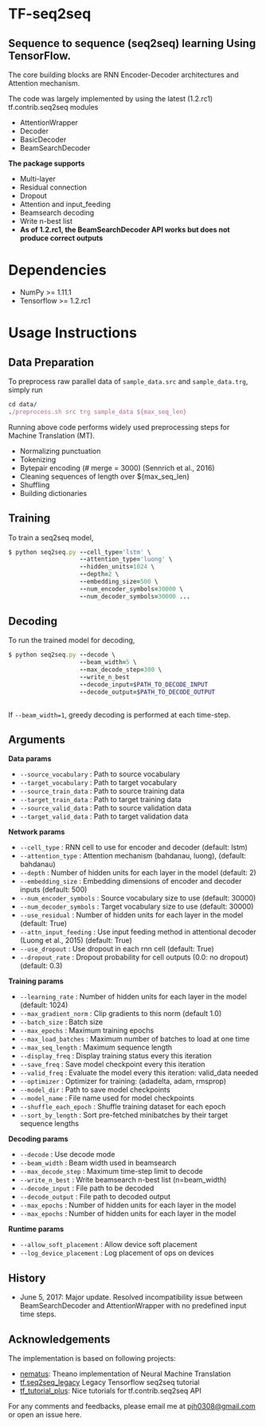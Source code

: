 # TF-seq2seq
## **Sequence to sequence (seq2seq) learning Using TensorFlow.**

The core building blocks are RNN Encoder-Decoder architectures and Attention mechanism.

The code was largely implemented by using the latest (1.2.rc1) tf.contrib.seq2seq modules
- AttentionWrapper
- Decoder
- BasicDecoder
- BeamSearchDecoder

**The package supports**
- Multi-layer
- Residual connection
- Dropout
- Attention and input_feeding
- Beamsearch decoding 
- Write n-best list
- **As of 1.2.rc1, the BeamSearchDecoder API works but does not produce correct outputs**

# Dependencies
- NumPy >= 1.11.1
- Tensorflow >= 1.2.rc1

# Usage Instructions
## **Data Preparation**

To preprocess raw parallel data of <code>sample_data.src</code> and <code>sample_data.trg</code>, simply run
```ruby
cd data/
./preprocess.sh src trg sample_data ${max_seq_len}
```

Running above code performs widely used preprocessing steps for Machine Translation (MT).

- Normalizing punctuation
- Tokenizing
- Bytepair encoding (# merge = 3000) (Sennrich et al., 2016)
- Cleaning sequences of length over ${max_seq_len}
- Shuffling
- Building dictionaries

## **Training**
To train a seq2seq model,
```ruby
$ python seq2seq.py --cell_type='lstm' \ 
                    --attention_type='luong' \
                    --hidden_units=1024 \
                    --depth=2 \
                    --embedding_size=500 \
                    --num_encoder_symbols=30000 \
                    --num_decoder_symbols=30000 ...
```

## **Decoding**
To run the trained model for decoding,
```ruby
$ python seq2seq.py --decode \
                    --beam_width=5 \
                    --max_decode_step=300 \
                    --write_n_best
                    --decode_input=$PATH_TO_DECODE_INPUT
                    --decode_output=$PATH_TO_DECODE_OUTPUT
                    
```
If <code>--beam_width=1</code>, greedy decoding is performed at each time-step.

## **Arguments**

**Data params**
- <code>--source_vocabulary</code> : Path to source vocabulary
- <code>--target_vocabulary</code> : Path to target vocabulary
- <code>--source_train_data</code> : Path to source training data
- <code>--target_train_data</code> : Path to target training data
- <code>--source_valid_data</code> : Path to source validation data
- <code>--target_valid_data</code> : Path to target validation data

**Network params**
- <code>--cell_type</code> : RNN cell to use for encoder and decoder (default: lstm)
- <code>--attention_type</code> : Attention mechanism (bahdanau, luong), (default: bahdanau)
- <code>--depth</code> : Number of hidden units for each layer in the model (default: 2)
- <code>--embedding_size</code> : Embedding dimensions of encoder and decoder inputs (default: 500)
- <code>--num_encoder_symbols</code> : Source vocabulary size to use (default: 30000)
- <code>--num_decoder_symbols</code> : Target vocabulary size to use (default: 30000)
- <code>--use_residual</code> : Number of hidden units for each layer in the model (default: True)
- <code>--attn_input_feeding</code> : Use input feeding method in attentional decoder (Luong et al., 2015) (default: True)
- <code>--use_dropout</code> : Use dropout in each rnn cell (default: True)
- <code>--dropout_rate</code> : Dropout probability for cell outputs (0.0: no dropout) (default: 0.3)

**Training params**
- <code>--learning_rate</code> : Number of hidden units for each layer in the model (default: 1024)
- <code>--max_gradient_norm</code> : Clip gradients to this norm (default 1.0)
- <code>--batch_size</code> : Batch size
- <code>--max_epochs</code> : Maximum training epochs
- <code>--max_load_batches</code> : Maximum number of batches to load at one time
- <code>--max_seq_length</code> : Maximum sequence length
- <code>--display_freq</code> : Display training status every this iteration
- <code>--save_freq</code> : Save model checkpoint every this iteration
- <code>--valid_freq</code> : Evaluate the model every this iteration: valid_data needed
- <code>--optimizer</code> : Optimizer for training: (adadelta, adam, rmsprop)
- <code>--model_dir</code> : Path to save model checkpoints
- <code>--model_name</code> : File name used for model checkpoints
- <code>--shuffle_each_epoch</code> : Shuffle training dataset for each epoch
- <code>--sort_by_length</code> : Sort pre-fetched minibatches by their target sequence lengths

**Decoding params**
- <code>--decode</code> : Use decode mode
- <code>--beam_width</code> : Beam width used in beamsearch
- <code>--max_decode_step</code> : Maximum time-step limit to decode
- <code>--write_n_best</code> : Write beamsearch n-best list (n=beam_width)
- <code>--decode_input</code> : File path to be decoded
- <code>--decode_output</code> : File path to decoded output
- <code>--max_epochs</code> : Number of hidden units for each layer in the model
- <code>--max_epochs</code> : Number of hidden units for each layer in the model

**Runtime params**
- <code>--allow_soft_placement</code> : Allow device soft placement
- <code>--log_device_placement</code> : Log placement of ops on devices


## History
- June 5, 2017: Major update. Resolved incompatibility issue between BeamSearchDecoder and AttentionWrapper with no predefined input time steps.


## Acknowledgements

The implementation is based on following projects:
- [nematus](https://github.com/rsennrich/nematus/): Theano implementation of Neural Machine Translation
- [tf.seq2seq_legacy](https://github.com/tensorflow/models/tree/master/tutorials/rnn/translate) Legacy Tensorflow seq2seq tutorial
- [tf_tutorial_plus](https://github.com/j-min/tf_tutorial_plus): Nice tutorials for tf.contrib.seq2seq API

For any comments and feedbacks, please email me at pjh0308@gmail.com or open an issue here.

